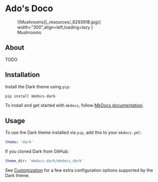# Ado's Doco

<figure markdown>
  ![Mushrooms](_resources/_6293918.jpg){ width="300",align=left,loading=lazy }
  <figcaption>Mushrooms</figcaption>
</figure>

## About

TODO

## Installation

Install the  Dark theme using `pip`:

``` sh
pip install mkdocs-dark
```

To install and get started with `mkdocs`, follow [MkDocs documentation](http://www.mkdocs.org/#installation).

## Usage

To use the  Dark theme installed via `pip`, add this to your `mkdocs.yml`:

``` yaml
theme: 'dark'
```

If you cloned  Dark from GitHub:

``` yaml
theme_dir: 'mkdocs-dark/mkdocs_dark'
```

See [Customization](customization.md) for a few extra configuration options
supported by the  Dark theme.
